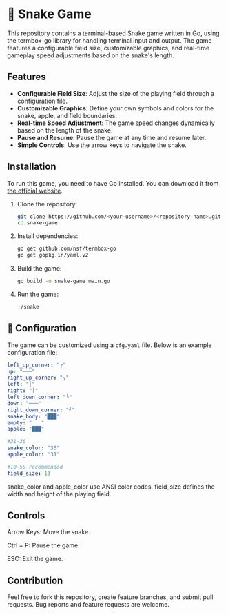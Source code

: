 # 🐍 Snake Game

This repository contains a terminal-based Snake game written in Go, using the termbox-go library for handling terminal input and output. The game features a configurable field size, customizable graphics, and real-time gameplay speed adjustments based on the snake's length.

## Features

- **Configurable Field Size**: Adjust the size of the playing field through a configuration file.
- **Customizable Graphics**: Define your own symbols and colors for the snake, apple, and field boundaries.
- **Real-time Speed Adjustment**: The game speed changes dynamically based on the length of the snake.
- **Pause and Resume**: Pause the game at any time and resume later.
- **Simple Controls**: Use the arrow keys to navigate the snake.

## Installation

To run this game, you need to have Go installed. You can download it from [the official website](https://golang.org/dl/).

1. Clone the repository:

    ```bash
    git clone https://github.com/<your-username>/<repository-name>.git
   cd snake-game
    ```

2. Install dependencies:

    ```bash
    go get github.com/nsf/termbox-go
    go get gopkg.in/yaml.v2
    ```

3. Build the game:

    ```bash
    go build -o snake-game main.go
    ```

4. Run the game:

    ```bash
    ./snake
    ```

## 🍎 Configuration

The game can be customized using a `cfg.yaml` file. Below is an example configuration file:

```yaml
left_up_corner: "┌"
up: "───"
right_up_corner: "┐"
left: "│"
right: "│"
left_down_corner: "└"
down: "───"
right_down_corner: "┘"
snake_body: "███"
empty: "   "
apple: "███"

#31-36
snake_color: "36"
apple_color: "31"

#10-50 recommended
field_size: 13
```
snake_color and apple_color use ANSI color codes.
field_size defines the width and height of the playing field.

## Controls

Arrow Keys: Move the snake.

Ctrl + P: Pause the game.

ESC: Exit the game.

## Contribution

Feel free to fork this repository, create feature branches, and submit pull requests. Bug reports and feature requests are welcome.